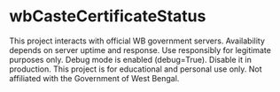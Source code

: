 # wbCasteCertificateStatus
This project interacts with official WB government servers.  Availability depends on server uptime and response.  Use responsibly for legitimate purposes only.  Debug mode is enabled (debug=True). Disable it in production. This project is for educational and personal use only. Not affiliated with the Government of West Bengal.
